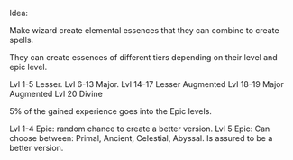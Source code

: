 Idea:

Make wizard create elemental essences that they can combine to create spells.

They can create essences of different tiers depending on their level and epic level.

Lvl 1-5 Lesser.
Lvl 6-13 Major.
Lvl 14-17 Lesser Augmented
Lvl 18-19 Major Augmented
Lvl 20 Divine

5% of the gained experience goes into the Epic levels.

Lvl 1-4 Epic: random chance to create a better version.
Lvl 5 Epic: Can choose between: Primal, Ancient, Celestial, Abyssal. Is assured to be a better version.
